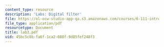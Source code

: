 ```yaml
---
content_type: resource
description: 'Labs: Digital filter'
file: https://ol-ocw-studio-app-qa.s3.amazonaws.com/courses/6-111-introductory-digital-systems-laboratory-fall-2002/45bc5c8bfa6f1ca2080f9d85fef248f3_lab3.pdf
file_type: application/pdf
resourcetype: Document
title: lab3.pdf
uid: 45bc5c8b-fa6f-1ca2-080f-9d85fef248f3
---
```

